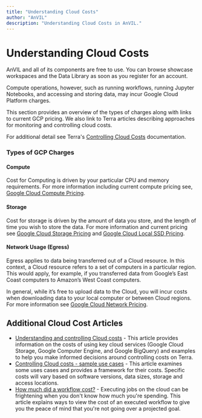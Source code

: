 ```yaml
---
title: "Understanding Cloud Costs"
author: "AnVIL"
description: "Understanding Cloud Costs in AnVIL."
---
```


# Understanding Cloud Costs

AnVIL and all of its components are free to use. You can browse showcase workspaces and the Data Library as soon as you register for an account.

Compute operations, however, such as running workflows, running Jupyter Notebooks, and accessing and storing data, may incur Google Cloud Platform charges. 

This section provides an overview of the types of charges along with links to current GCP pricing. We also link to Terra articles describing approaches for monitoring and controlling cloud costs.

<hero>

For additional detail see Terra's [Controlling Cloud Costs](https://support.terra.bio/hc/en-us/sections/360006459511-Controlling-Cloud-costs) documentation.

</hero>

### Types of GCP Charges

#### Compute

Cost for Computing is driven by your particular CPU and memory requirements. For more information including current compute pricing see, [Google Cloud Compute Pricing](https://cloud.google.com/compute/all-pricing#top_of_page).

#### Storage

Cost for storage is driven by the amount of data you store, and the length of time you wish to store the data.
For more information and current pricing see [Google Cloud Storage Pricing](https://cloud.google.com/storage/pricing#storage-pricing) and [Google Cloud Local SSD Pricing](https://cloud.google.com/compute/all-pricing#localssdpricing).

#### Network Usage (Egress)

Egress applies to data being transferred out of a Cloud resource. In this context, a Cloud resource refers to a set of computers in a particular region. This would apply, for example, if you transferred data from Google’s East Coast computers to Amazon’s West Coast computers.

In general, while it’s free to upload data to the Cloud, you will incur costs when downloading data to your local computer or between Cloud regions. For more information see [Google Cloud Network Pricing](https://cloud.google.com/storage/pricing#network-egress).

## Additional Cloud Cost Articles

- [Understanding and controlling Cloud costs](https://support.terra.bio/hc/en-us/articles/360029748111-Understanding-and-controlling-Cloud-costs) - This article provides information on the costs of using key cloud services (Google Cloud Storage, Google Computer Engine, and Google BigQuery) and examples to help you make informed decisions around controlling costs on Terra.
- [Controlling Cloud costs - sample use cases](https://support.terra.bio/hc/en-us/articles/360029772212-Controlling-Cloud-costs-sample-use-cases) - This article examines some uses cases and provides a framework for their costs. Specific costs will vary based on software versions, data sizes, storage and access locations.
- [How much did a workflow cost?](https://support.terra.bio/hc/en-us/articles/360037862771-How-much-did-a-workflow-cost) - Executing jobs on the cloud can be frightening when you don't know how much you're spending. This article explains ways to view the cost of an executed workflow to give you the peace of mind that you're not going over a projected goal.
